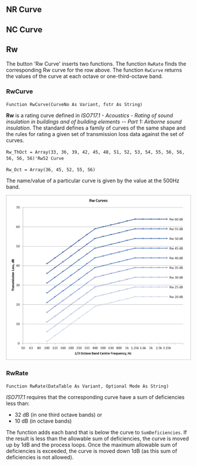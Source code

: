 ## NR Curve
## NC Curve
## Rw 
The button 'Rw Curve' inserts two functions. The function `RwRate` finds the corresponding Rw curve for the row above. The function `RwCurve` returns the values of the curve at each octave or one-third-octave band.

### RwCurve
`Function RwCurve(CurveNo As Variant, fstr As String) `

**Rw** is a rating curve defined in *ISO717.1 - Acoustics - Rating of sound insulation in buildings and of building elements -- Part 1: Airborne sound insulation*. The standard defines a family of curves of the same shape and the rules for rating a given set of transmission loss data against the set of curves. 

`Rw_ThOct = Array(33, 36, 39, 42, 45, 48, 51, 52, 53, 54, 55, 56, 56, 56, 56, 56)'Rw52 Curve`

`Rw_Oct = Array(36, 45, 52, 55, 56)`

The name/value of a particular curve is given by the value at the 500Hz band. 

![RwCurves.png](https://github.com/Moosevellous/Trace/blob/master/img/RwCurves.png)

### RwRate
`Function RwRate(DataTable As Variant, Optional Mode As String)`

*ISO717.1* requires that the corresponding curve have a sum of deficiencies less than:
- 32 dB (in one third octave bands)
or
- 10 dB (in octave bands)

The function adds each band that is below the curve to `SumDeficiencies`. If the result is less than the allowable sum of deficiencies, the curve is moved up by 1dB and the process loops. Once the maximum allowable sum of deficiencies is exceeded, the curve is moved down 1dB (as this sum of deficiencies is not allowed). 